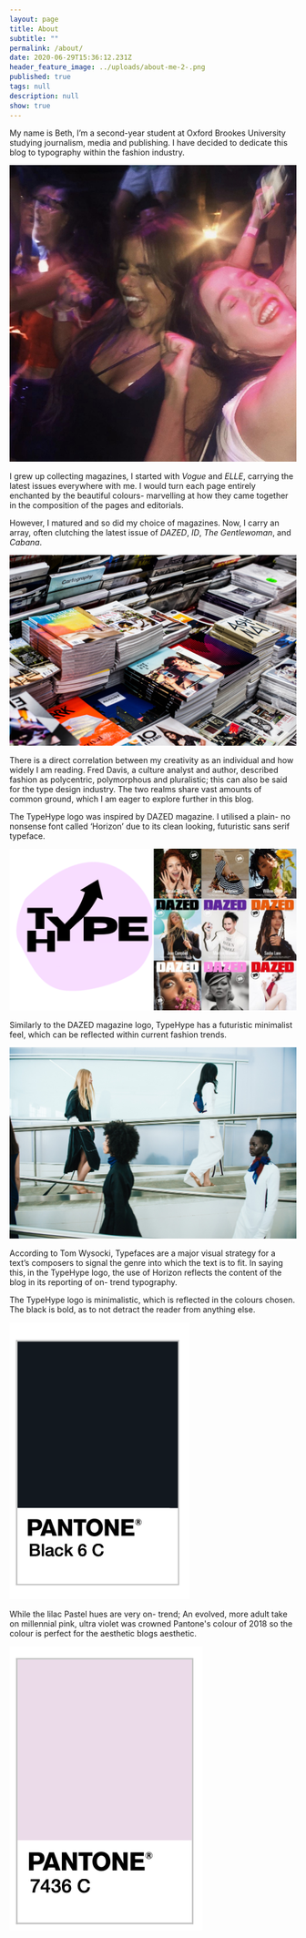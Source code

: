 ```yaml
---
layout: page
title: About
subtitle: ""
permalink: /about/
date: 2020-06-29T15:36:12.231Z
header_feature_image: ../uploads/about-me-2-.png
published: true
tags: null
description: null
show: true
---
```

My name is Beth, I’m a second-year student at Oxford Brookes University studying journalism, media and publishing. I have decided to dedicate this blog to typography within the fashion industry.

![](../uploads/img_7411.jpg)

I grew up collecting magazines, I started with *Vogue* and *ELLE*, carrying the latest issues everywhere with me. I would turn each page entirely enchanted by the beautiful colours- marvelling at how they came together in the composition of the pages and editorials.

However, I matured and so did my choice of magazines. Now, I carry an array, often clutching the latest issue of *DAZED*, *ID*, *The Gentlewoman*, and *Cabana*.

![](../uploads/charisse-kenion-8zsmlyaaufg-unsplash.jpg)

There is a direct correlation between my creativity as an individual and how widely I am reading. Fred Davis, a culture analyst and author, described fashion as polycentric, polymorphous and pluralistic; this can also be said for the type design industry. The two realms share vast amounts of common ground, which I am eager to explore further in this blog.

The TypeHype logo was inspired by DAZED magazine. I utilised a plain- no nonsense font called ‘Horizon’ due to its clean looking, futuristic sans serif typeface. 

![](../uploads/modern-holographic-scrapbook-fashion-brand-guidelines-presentation-2.png)

Similarly to the DAZED magazine logo, TypeHype has a futuristic minimalist feel, which can be reflected within current fashion trends.

![](../uploads/flaunter-2kbjy_7c7to-unsplash.jpg)

According to Tom Wysocki, Typefaces are a major visual strategy for a text’s composers to signal the genre into which the text is to fit. In saying this, in the TypeHype logo, the use of Horizon reflects the content of the blog in its reporting of on- trend typography.

The TypeHype logo is minimalistic, which is reflected in the colours chosen. The black is bold, as to not detract the reader from anything else. 

![](../uploads/screenshot-2020-10-13-at-09.29.21.png)

While the lilac Pastel hues are very on- trend; An evolved, more adult take on millennial pink, ultra violet was crowned Pantone's colour of 2018 so the colour is perfect for the aesthetic blogs aesthetic. 

![](../uploads/screenshot-2020-10-13-at-09.29.15.png)